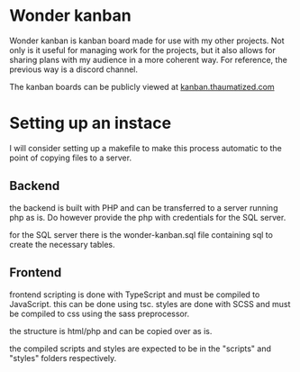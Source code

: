 # Wonder kanban

Wonder kanban is kanban board made for use with my other projects. Not only is it useful for managing work for the projects, but it also allows for sharing plans with my audience in a more coherent way. For reference, the previous way is a discord channel.

The kanban boards can be publicly viewed at [kanban.thaumatized.com](https://kanban.thaumatized.com)

# Setting up an instace

I will consider setting up a makefile to make this process automatic to the point of copying files to a server.

## Backend
the backend is built with PHP and can be transferred to a server running php as is. Do however provide the php with credentials for the SQL server.

for the SQL server there is the wonder-kanban.sql file containing sql to create the necessary tables.

## Frontend
frontend scripting is done with TypeScript and must be compiled to JavaScript. this can be done using tsc.
styles are done with SCSS and must be compiled to css using the sass preprocessor.

the structure is html/php and can be copied over as is.

the compiled scripts and styles are expected to be in the "scripts" and "styles" folders respectively.
